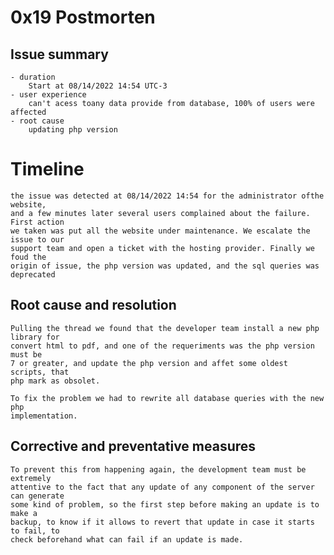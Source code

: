 # 0x19 Postmorten

## Issue summary

    - duration
        Start at 08/14/2022 14:54 UTC-3
    - user experience
        can't acess toany data provide from database, 100% of users were affected
    - root cause
        updating php version

# Timeline
   
    the issue was detected at 08/14/2022 14:54 for the administrator ofthe website, 
    and a few minutes later several users complained about the failure. First action
    we taken was put all the website under maintenance. We escalate the issue to our
    support team and open a ticket with the hosting provider. Finally we foud the
    origin of issue, the php version was updated, and the sql queries was deprecated

## Root cause and resolution
  
    Pulling the thread we found that the developer team install a new php library for
    convert html to pdf, and one of the requeriments was the php version must be
    7 or greater, and update the php version and affet some oldest scripts, that 
    php mark as obsolet.
    
    To fix the problem we had to rewrite all database queries with the new php 
    implementation.

## Corrective and preventative measures

    To prevent this from happening again, the development team must be extremely 
    attentive to the fact that any update of any component of the server can generate 
    some kind of problem, so the first step before making an update is to make a 
    backup, to know if it allows to revert that update in case it starts to fail, to 
    check beforehand what can fail if an update is made.
